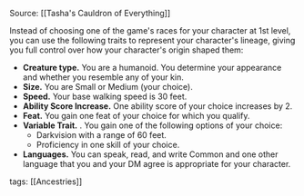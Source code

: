Source: [[Tasha's Cauldron of Everything]]

Instead of choosing one of the game's races for your character at 1st level, you can use the following traits to represent your character's lineage, giving you full control over how your character's origin shaped them:

-   **Creature type.** You are a humanoid. You determine your appearance and whether you resemble any of your kin.
-   **Size.** You are Small or Medium (your choice).
-   **Speed.** Your base walking speed is 30 feet.
-   **Ability Score Increase.** One ability score of your choice increases by 2.
-   **Feat.** You gain one feat of your choice for which you qualify.
-   **Variable Trait.** . You gain one of the following options of your choice:
    -   Darkvision with a range of 60 feet.
    -   Proficiency in one skill of your choice.
-   **Languages.** You can speak, read, and write Common and one other language that you and your DM agree is appropriate for your character.

tags: [[Ancestries]]